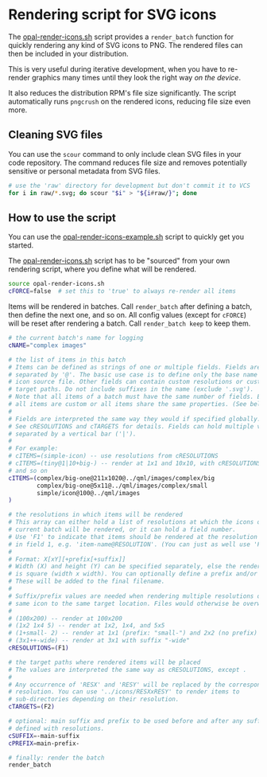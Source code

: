 <!--
SPDX-FileCopyrightText: 2021 Mirian Margiani
SPDX-License-Identifier: GFDL-1.3-or-later
-->

# Rendering script for SVG icons

The [opal-render-icons.sh](opal-render-icons.sh) script provides a
`render_batch` function for quickly rendering any kind of SVG icons to PNG. The
rendered files can then be included in your distribution.

This is very useful during iterative development, when you have to re-render
graphics many times until they look the right way *on the device*.

It also reduces the distribution RPM's file size significantly. The script
automatically runs `pngcrush` on the rendered icons, reducing file size even
more.

## Cleaning SVG files

You can use the `scour` command to only include clean SVG files in your code
repository. The command reduces file size and removes potentially sensitive or
personal metadata from SVG files.

```bash
# use the 'raw' directory for development but don't commit it to VCS
for i in raw/*.svg; do scour "$i" > "${i#raw/}"; done
```

## How to use the script

You can use the [opal-render-icons-example.sh](opal-render-icons-example.sh)
script to quickly get you started.

The [opal-render-icons.sh](opal-render-icons.sh) script has to be "sourced" from
your own rendering script, where you define what will be rendered.

```bash
source opal-render-icons.sh
cFORCE=false  # set this to 'true' to always re-render all items
```

Items will be rendered in batches. Call `render_batch` after defining a batch,
then define the next one, and so on. All config values (except for `cFORCE`)
will be reset after rendering a batch. Call `render_batch keep` to keep them.

```bash
# the current batch's name for logging
cNAME="complex images"

# the list of items in this batch
# Items can be defined as strings of one or multiple fields. Fields are
# separated by '@'. The basic use case is to define only the base name of an
# icon source file. Other fields can contain custom resolutions or custom
# target paths. Do not include suffixes in the name (exclude '.svg').
# Note that all items of a batch must have the same number of fields. Either
# all items are custom or all items share the same properties. (See below.)
#
# Fields are interpreted the same way they would if specified globally.
# See cRESOLUTIONS and cTARGETS for details. Fields can hold multiple values
# separated by a vertical bar ('|').
#
# For example:
# cITEMS=(simple-icon) -- use resolutions from cRESOLUTIONS
# cITEMS=(tiny@1|10+big-) -- render at 1x1 and 10x10, with cRESOLUTIONS=(F1)
# and so on
cITEMS=(complex/big-one@211x1020@../qml/images/complex/big
        complex/big-one@5x11@../qml/images/complex/small
        simple/icon@100@../qml/images
)

# the resolutions in which items will be rendered
# This array can either hold a list of resolutions at which the icons of the
# current batch will be rendered, or it can hold a field number.
# Use 'F1' to indicate that items should be rendered at the resolution specified
# in field 1, e.g. 'item-name@RESOLUTION'. (You can just as well use 'F2'...)
#
# Format: X[xY][+prefix[+suffix]]
# Width (X) and height (Y) can be specified separately, else the rendered image
# is square (width x width). You can optionally define a prefix and/or a suffix.
# These will be added to the final filename.
#
# Suffix/prefix values are needed when rendering multiple resolutions of the
# same icon to the same target location. Files would otherwise be overwritten.
#
# (100x200) -- render at 100x200
# (1x2 1x4 5) -- render at 1x2, 1x4, and 5x5
# (1+small- 2) -- render at 1x1 (prefix: "small-") and 2x2 (no prefix)
# (3x1++-wide) -- render at 3x1 with suffix "-wide"
cRESOLUTIONS=(F1)

# the target paths where rendered items will be placed
# The values are interpreted the same way as cRESOLUTIONS, except .
#
# Any occurrence of 'RESX' and 'RESY' will be replaced by the corresponding
# resolution. You can use '../icons/RESXxRESY' to render items to
# sub-directories depending on their resolution.
cTARGETS=(F2)

# optional: main suffix and prefix to be used before and after any suffix
# defined with resolutions.
cSUFFIX=-main-suffix
cPREFIX=main-prefix-

# finally: render the batch
render_batch
```
